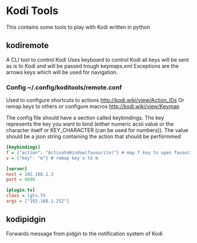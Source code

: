 # Kodi Tools

This contains some tools to play with Kodi written in python

## kodiremote

A CLI tool to control Kodi
Uses keyboard to control Kodi all keys will be sent as is to Kodi and will be passed trough keymaps.xml
Exceptions are the arrows keys which will be used for navigation.

### Config ~/.config/koditools/remote.conf

Used to configure shortcuts to actions http://kodi.wiki/view/Action_IDs
Or remap keys to others or configure macros http://kodi.wiki/view/Keymap

The config file should have a section called keybindings.
The key represents the key you want to bind (either numeric acsii value or the character itself or KEY_CHARACTER (can be used for numbers)).
The value should be a json string containing the action that should be performmed


```ini
[keybindings]  
f = {"action": "ActivateWindow(favourite)"} # map f key to open favourites  
v = {"key": "m"} # remap key v to m  

[server]
host = 192.168.1.3
port = 8080

[plugin.tv]
class = lgtv.TV
args = ["192.168.1.252"]
```


## kodipidgin

Forwards message from pidgin to the notification system of Kodi
